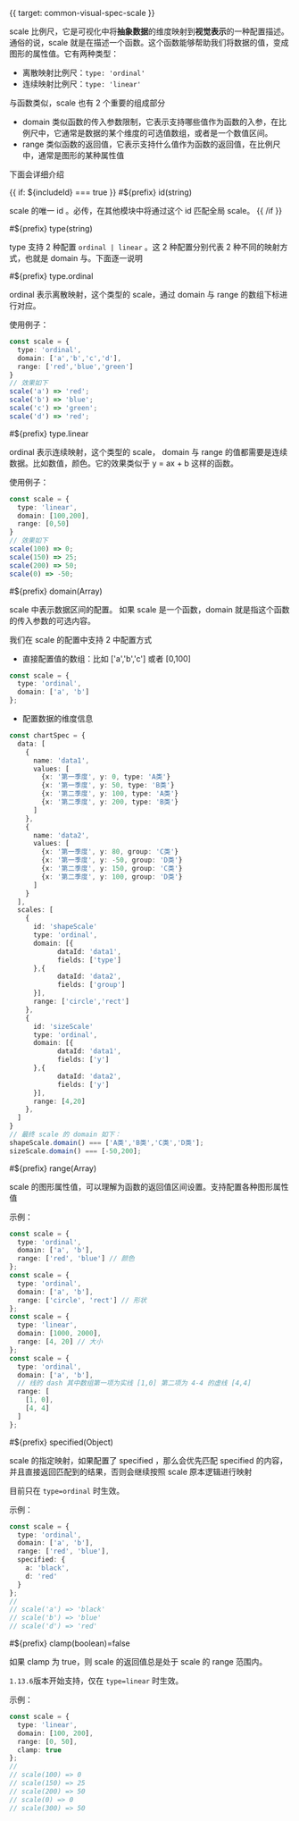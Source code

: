 {{ target: common-visual-spec-scale }}

<!-- IVisualSpecScale -->

scale 比例尺，它是可视化中将**抽象数据**的维度映射到**视觉表示**的一种配置描述。通俗的说，scale 就是在描述一个函数。这个函数能够帮助我们将数据的值，变成图形的属性值。它有两种类型：

- 离散映射比例尺：`type: 'ordinal'`
- 连续映射比例尺：`type: 'linear'`

与函数类似，scale 也有 2 个重要的组成部分

- domain 类似函数的传入参数限制，它表示支持哪些值作为函数的入参，在比例尺中，它通常是数据的某个维度的可选值数组，或者是一个数值区间。
- range 类似函数的返回值，它表示支持什么值作为函数的返回值，在比例尺中，通常是图形的某种属性值

下面会详细介绍

{{ if: ${includeId} === true }}
#${prefix} id(string)

scale 的唯一 id 。必传，在其他模块中将通过这个 id 匹配全局 scale。
{{ /if }}

#${prefix} type(string)

type 支持 2 种配置 `ordinal | linear` 。这 2 种配置分别代表 2 种不同的映射方式，也就是 domain 与。下面逐一说明

#${prefix} type.ordinal

ordinal 表示离散映射，这个类型的 scale，通过 domain 与 range 的数组下标进行对应。

使用例子：

```ts
const scale = {
  type: 'ordinal',
  domain: ['a','b','c','d'],
  range: ['red','blue','green']
}
// 效果如下
scale('a') => 'red';
scale('b') => 'blue';
scale('c') => 'green';
scale('d') => 'red';
```

#${prefix} type.linear

ordinal 表示连续映射，这个类型的 scale， domain 与 range 的值都需要是连续数据。比如数值，颜色。它的效果类似于 y = ax + b 这样的函数。

使用例子：

```ts
const scale = {
  type: 'linear',
  domain: [100,200],
  range: [0,50]
}
// 效果如下
scale(100) => 0;
scale(150) => 25;
scale(200) => 50;
scale(0) => -50;
```

#${prefix} domain(Array)

scale 中表示数据区间的配置。 如果 scale 是一个函数，domain 就是指这个函数的传入参数的可选内容。

我们在 scale 的配置中支持 2 中配置方式

- 直接配置值的数组：比如 ['a','b','c'] 或者 [0,100]

```ts
const scale = {
  type: 'ordinal',
  domain: ['a', 'b']
};
```

- 配置数据的维度信息

```ts
const chartSpec = {
  data: [
    {
      name: 'data1',
      values: [
        {x: '第一季度', y: 0, type: 'A类'}
        {x: '第一季度', y: 50, type: 'B类'}
        {x: '第二季度', y: 100, type: 'A类'}
        {x: '第二季度', y: 200, type: 'B类'}
      ]
    },
    {
      name: 'data2',
      values: [
        {x: '第一季度', y: 80, group: 'C类'}
        {x: '第一季度', y: -50, group: 'D类'}
        {x: '第二季度', y: 150, group: 'C类'}
        {x: '第二季度', y: 100, group: 'D类'}
      ]
    }
  ],
  scales: [
    {
      id: 'shapeScale'
      type: 'ordinal',
      domain: [{
            dataId: 'data1',
            fields: ['type']
      },{
            dataId: 'data2',
            fields: ['group']
      }],
      range: ['circle','rect']
    },
    {
      id: 'sizeScale'
      type: 'ordinal',
      domain: [{
            dataId: 'data1',
            fields: ['y']
      },{
            dataId: 'data2',
            fields: ['y']
      }],
      range: [4,20]
    },
  ]
}
// 最终 scale 的 domain 如下：
shapeScale.domain() === ['A类','B类','C类','D类'];
sizeScale.domain() === [-50,200];
```

#${prefix} range(Array)

scale 的图形属性值，可以理解为函数的返回值区间设置。支持配置各种图形属性值

示例：

```ts
const scale = {
  type: 'ordinal',
  domain: ['a', 'b'],
  range: ['red', 'blue'] // 颜色
};
const scale = {
  type: 'ordinal',
  domain: ['a', 'b'],
  range: ['circle', 'rect'] // 形状
};
const scale = {
  type: 'linear',
  domain: [1000, 2000],
  range: [4, 20] // 大小
};
const scale = {
  type: 'ordinal',
  domain: ['a', 'b'],
  // 线的 dash 其中数组第一项为实线 [1,0] 第二项为 4-4 的虚线 [4,4]
  range: [
    [1, 0],
    [4, 4]
  ]
};
```

#${prefix} specified(Object)

scale 的指定映射，如果配置了 specified ，那么会优先匹配 specified 的内容，并且直接返回匹配到的结果，否则会继续按照 scale 原本逻辑进行映射

目前只在 `type=ordinal` 时生效。

示例：

```ts
const scale = {
  type: 'ordinal',
  domain: ['a', 'b'],
  range: ['red', 'blue'],
  specified: {
    a: 'black',
    d: 'red'
  }
};
//
// scale('a') => 'black'
// scale('b') => 'blue'
// scale('d') => 'red'
```

#${prefix} clamp(boolean)=false

如果 clamp 为 true，则 scale 的返回值总是处于 scale 的 range 范围内。

`1.13.6`版本开始支持，仅在 `type=linear` 时生效。

示例：

```ts
const scale = {
  type: 'linear',
  domain: [100, 200],
  range: [0, 50],
  clamp: true
};
//
// scale(100) => 0
// scale(150) => 25
// scale(200) => 50
// scale(0) => 0
// scale(300) => 50
```
